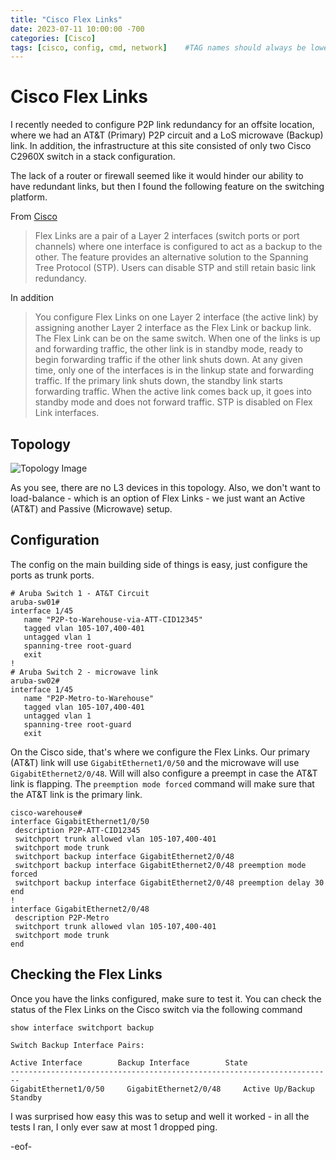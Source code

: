 ```yaml
---
title: "Cisco Flex Links"
date: 2023-07-11 10:00:00 -700
categories: [Cisco]
tags: [cisco, config, cmd, network]    #TAG names should always be lowercase
---
```


# Cisco Flex Links

I recently needed to configure P2P link redundancy for an offsite location, where we had an AT&T (Primary) P2P circuit and a LoS microwave (Backup) link. In addition, the infrastructure at this site consisted of only two Cisco C2960X switch in a stack configuration.

The lack of a router or firewall seemed like it would hinder our ability to have redundant links, but then I found the following feature on the switching platform.

From [Cisco](https://www.cisco.com/c/en/us/td/docs/switches/lan/catalyst3550/software/release/12-2_25_see/configuration/guide/swflink.html)
> Flex Links are a pair of a Layer 2 interfaces (switch ports or port channels) where one interface is configured to act as a backup to the other. The feature provides an alternative solution to the Spanning Tree Protocol (STP). Users can disable STP and still retain basic link redundancy.

In addition
> You configure Flex Links on one Layer 2 interface (the active link) by assigning another Layer 2 interface as the Flex Link or backup link. The Flex Link can be on the same switch. When one of the links is up and forwarding traffic, the other link is in standby mode, ready to begin forwarding traffic if the other link shuts down. At any given time, only one of the interfaces is in the linkup state and forwarding traffic. If the primary link shuts down, the standby link starts forwarding traffic. When the active link comes back up, it goes into standby mode and does not forward traffic. STP is disabled on Flex Link interfaces.

## Topology

![Topology Image](https://i.imgur.com/1zit39b.png)

As you see, there are no L3 devices in this topology. Also, we don't want to load-balance - which is an option of Flex Links - we just want an Active (AT&T) and Passive (Microwave) setup.

## Configuration

The config on the main building side of things is easy, just configure the ports as trunk ports.

```shell
# Aruba Switch 1 - AT&T Circuit
aruba-sw01#
interface 1/45
   name "P2P-to-Warehouse-via-ATT-CID12345"
   tagged vlan 105-107,400-401
   untagged vlan 1
   spanning-tree root-guard
   exit
!
# Aruba Switch 2 - microwave link
aruba-sw02#
interface 1/45
   name "P2P-Metro-to-Warehouse"
   tagged vlan 105-107,400-401
   untagged vlan 1
   spanning-tree root-guard
   exit
```

On the Cisco side, that's where we configure the Flex Links. Our primary (AT&T) link will use ```GigabitEthernet1/0/50``` and the microwave will use ```GigabitEthernet2/0/48```. Will will also configure a preempt in case the AT&T link is flapping. The ```preemption mode forced``` command will make sure that the AT&T link is the primary link.

```shell
cisco-warehouse#          
interface GigabitEthernet1/0/50
 description P2P-ATT-CID12345
 switchport trunk allowed vlan 105-107,400-401
 switchport mode trunk
 switchport backup interface GigabitEthernet2/0/48
 switchport backup interface GigabitEthernet2/0/48 preemption mode forced
 switchport backup interface GigabitEthernet2/0/48 preemption delay 30
end
!
interface GigabitEthernet2/0/48
 description P2P-Metro
 switchport trunk allowed vlan 105-107,400-401
 switchport mode trunk
end
```
## Checking the Flex Links

Once you have the links configured, make sure to test it. You can check the status of the Flex Links on the Cisco switch via the following command

```shell
show interface switchport backup

Switch Backup Interface Pairs:

Active Interface        Backup Interface        State
------------------------------------------------------------------------
GigabitEthernet1/0/50     GigabitEthernet2/0/48     Active Up/Backup Standby
```

I was surprised how easy this was to setup and well it worked - in all the tests I ran, I only ever saw at most 1 dropped ping.

-eof-